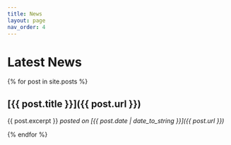 ```yaml
---
title: News
layout: page
nav_order: 4
---
```

# Latest News

{% for post in site.posts %}

## [{{ post.title }}]({{ post.url }})

{{ post.excerpt }}
_posted on [{{ post.date | date_to_string }}]({{ post.url }})_

{% endfor %}
